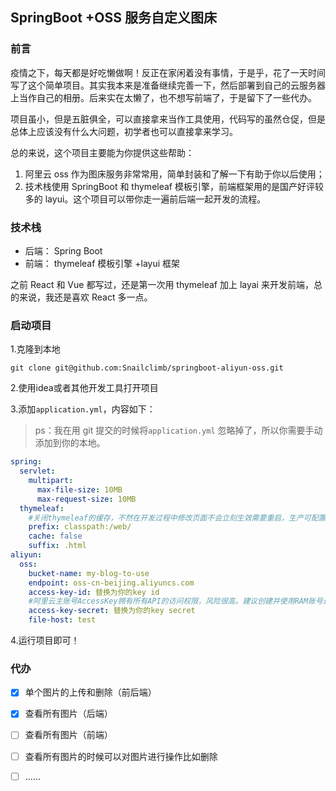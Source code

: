 ## SpringBoot +OSS 服务自定义图床

### 前言

疫情之下，每天都是好吃懒做啊！反正在家闲着没有事情，于是乎，花了一天时间写了这个简单项目。其实我本来是准备继续完善一下，然后部署到自己的云服务器上当作自己的相册。后来实在太懒了，也不想写前端了，于是留下了一些代办。

项目虽小，但是五脏俱全，可以直接拿来当作工具使用，代码写的虽然仓促，但是总体上应该没有什么大问题，初学者也可以直接拿来学习。

总的来说，这个项目主要能为你提供这些帮助：

1. 阿里云 oss 作为图床服务非常常用，简单封装和了解一下有助于你以后使用；
2. 技术栈使用 SpringBoot 和 thymeleaf 模板引擎，前端框架用的是国产好评较多的 layui。这个项目可以带你走一遍前后端一起开发的流程。

### 技术栈

- 后端： Spring Boot
- 前端： thymeleaf 模板引擎 +layui 框架 

之前 React 和 Vue 都写过，还是第一次用 thymeleaf 加上 layai 来开发前端，总的来说，我还是喜欢 React 多一点。

### 启动项目

1.克隆到本地

```shell
git clone git@github.com:Snailclimb/springboot-aliyun-oss.git
```

2.使用idea或者其他开发工具打开项目

3.添加`application.yml`，内容如下：

> ps：我在用 git 提交的时候将`application.yml` 忽略掉了，所以你需要手动添加到你的本地。

```yaml
spring:
  servlet:
    multipart:
      max-file-size: 10MB
      max-request-size: 10MB
  thymeleaf:
    #关闭thymeleaf的缓存，不然在开发过程中修改页面不会立刻生效需要重启，生产可配置为true
    prefix: classpath:/web/
    cache: false
    suffix: .html
aliyun:
  oss:
    bucket-name: my-blog-to-use
    endpoint: oss-cn-beijing.aliyuncs.com
    access-key-id: 替换为你的key id
    #阿里云主账号AccessKey拥有所有API的访问权限，风险很高。建议创建并使用RAM账号进行API访问或日常运维，请登录 https://ram.console.aliyun.com 创建RAM账号。
    access-key-secret: 替换为你的key secret
    file-host: test

```

4.运行项目即可！

### 代办

- [x] 单个图片的上传和删除（前后端）
- [x] 查看所有图片（后端）
- [ ] 查看所有图片（前端）
- [ ] 查看所有图片的时候可以对图片进行操作比如删除
- [ ]  ......



